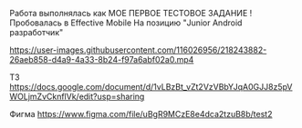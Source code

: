 Работа выполнялась как МОЕ ПЕРВОЕ ТЕСТОВОЕ ЗАДАНИЕ ! 
Пробовалась в Effective Mobile
На позицию "Junior Android разработчик"

https://user-images.githubusercontent.com/116026956/218243882-26aeb858-d4a9-4a33-8b24-f97a6abf02a0.mp4


ТЗ
https://docs.google.com/document/d/1vLBzBt_vZt2VzVBbYJqA0GJJ8z5pVWOLjmZvCknflVk/edit?usp=sharing

Фигма
https://www.figma.com/file/uBgR9MCzE8e4dca2tzuB8b/test2
